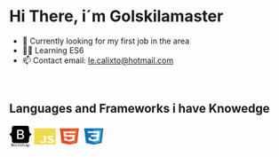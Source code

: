 ## <h1> Hi There, i´m Golskilamaster </h1>


- 🔎 Currently looking for my first job in the area
- 👨‍💻 Learning ES6
- 📫 Contact email: le.calixto@hotmail.com


<div style="display: inline_block"><br>
  <h2> Languages and Frameworks i have Knowedge </h2>
  <img align="center" src="https://raw.githubusercontent.com/devicons/devicon/master/icons/bootstrap/bootstrap-plain-wordmark.svg" alt="bootstrap" width="40" height="40"/> 
  <img align="center" alt="Js" height="30" width="40" src="https://raw.githubusercontent.com/devicons/devicon/master/icons/javascript/javascript-plain.svg">
  <img align="center" alt="HTML" height="30" width="40" src="https://raw.githubusercontent.com/devicons/devicon/master/icons/html5/html5-original.svg">
  <img align="center" alt="CSS" height="30" width="40" src="https://raw.githubusercontent.com/devicons/devicon/master/icons/css3/css3-original.svg">
</div>
  
  

  

